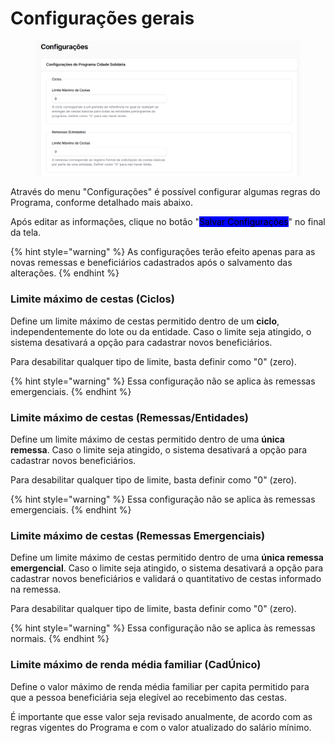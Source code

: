 # Configurações gerais

<figure><img src="../../.gitbook/assets/image (3).png" alt=""><figcaption></figcaption></figure>

Através do menu "Configurações" é possível configurar algumas regras do Programa, conforme detalhado mais abaixo.

Após editar as informações, clique no botão "<mark style="background-color:blue;">Salvar Configurações</mark>" no final da tela.

{% hint style="warning" %}
As configurações terão efeito apenas para as novas remessas e beneficiários cadastrados após o salvamento das alterações.
{% endhint %}

### Limite máximo de cestas (Ciclos)

Define um limite máximo de cestas permitido dentro de um **ciclo**, independentemente do lote ou da entidade. Caso o limite seja atingido, o sistema desativará a opção para cadastrar novos beneficiários.

Para desabilitar qualquer tipo de limite, basta definir como "0" (zero).

{% hint style="warning" %}
Essa configuração não se aplica às remessas emergenciais.
{% endhint %}

### Limite máximo de cestas (Remessas/Entidades)

Define um limite máximo de cestas permitido dentro de uma **única remessa**. Caso o limite seja atingido, o sistema desativará a opção para cadastrar novos beneficiários.

Para desabilitar qualquer tipo de limite, basta definir como "0" (zero).

{% hint style="warning" %}
Essa configuração não se aplica às remessas emergenciais.
{% endhint %}

### Limite máximo de cestas (Remessas Emergenciais)

Define um limite máximo de cestas permitido dentro de uma **única remessa emergencial**. Caso o limite seja atingido, o sistema desativará a opção para cadastrar novos beneficiários e validará o quantitativo de cestas informado na remessa.

Para desabilitar qualquer tipo de limite, basta definir como "0" (zero).

{% hint style="warning" %}
Essa configuração não se aplica às remessas normais.
{% endhint %}

### Limite máximo de renda média familiar (CadÚnico)

Define o valor máximo de renda média familiar per capita permitido para que a pessoa beneficiária seja elegível ao recebimento das cestas.

É importante que esse valor seja revisado anualmente, de acordo com as regras vigentes do Programa e com o valor atualizado do salário mínimo.
